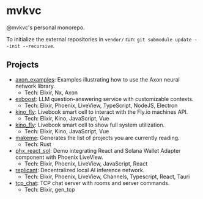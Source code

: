 # mvkvc

@mvkvc's personal monorepo.

To initialize the external repositories in `vendor/` run: `git submodule update --init --recursive`.

<!-- MAKEME START -->
<!-- THIS SECTION IS AUTOGENERATED -->
## Projects

- [axon_examples](./exercises/axon_examples/README.md): Examples illustrating how to use the Axon neural network library.
    - Tech: Elixir, Nx, Axon
- [exboost](./apps/exboost/README.md): LLM question-answering service with customizable contexts.
    - Tech: Elixir, Phoenix, LiveView, TypeScript, NodeJS, Electron
- [kino_fly](./libs/kino_fly/README.md): Livebook smart cell to interact with the Fly.io machines API.
    - Tech: Elixir, Kino, JavaScript, Vue
- [kino_fly](./libs/kino_util/README.md): Livebook smart cell to show full system utilization.
    - Tech: Elixir, Kino, JavaScript, Vue
- [makeme](./utils/makeme/README.md): Generates the list of projects you are currently reading.
    - Tech: Rust
- [phx_react_sol](./utils/phx_react_sol/README.md): Demo integrating React and Solana Wallet Adapter component with Phoenix LiveView.
    - Tech: Elixir, Phoenix, LiveView, JavaScript, React
- [replicant](./vendor/replicant/README.md): Decentralized local AI inference network.
    - Tech: Elixir, Phoenix, LiveView, Channels, Typescript, React, Tauri
- [tcp_chat](./apps/tcp_chat/README.md): TCP chat server with rooms and server commands.
    - Tech: Elixir, gen_tcp
<!-- MAKEME END -->
